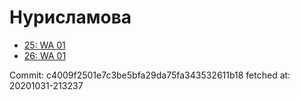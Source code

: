 # Нурисламова
- [25: WA 01](25.md)
- [26: WA 01](26.md)

Commit: c4009f2501e7c3be5bfa29da75fa343532611b18
 fetched at: 20201031-213237
